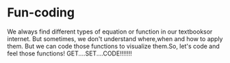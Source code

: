 # Fun-coding
We always find different types of equation or function in our textbooksor internet. But sometimes, we don't understand where,when and how to apply them.
But we can code those functions to visualize them.So, let's code and feel those functions!
GET....SET....CODE!!!!!!!

